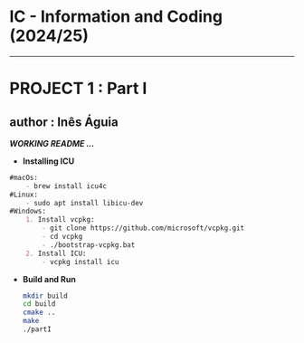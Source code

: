 # IC - Information and Coding (2024/25)

---
# PROJECT 1 : Part I
## author : Inês Águia

***WORKING README ...***

- **Installing ICU**
```md
#macOs:
    - brew install icu4c
#Linux:
    - sudo apt install libicu-dev
#Windows:
    1. Install vcpkg:
        - git clone https://github.com/microsoft/vcpkg.git
        - cd vcpkg
        - ./bootstrap-vcpkg.bat
    2. Install ICU:
        - vcpkg install icu
```

- **Build and Run**
    ```bash
    mkdir build
    cd build
    cmake ..
    make
    ./partI
    ```